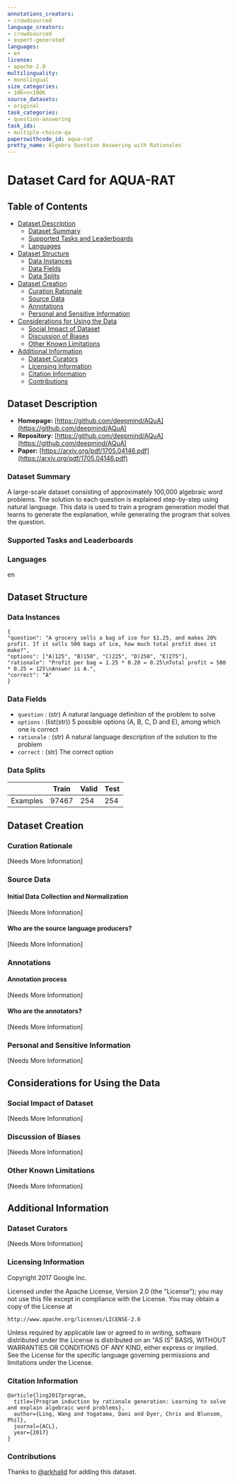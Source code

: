 ```yaml
---
annotations_creators:
- crowdsourced
language_creators:
- crowdsourced
- expert-generated
languages:
- en
license:
- apache-2.0
multilinguality:
- monolingual
size_categories:
- 10K<n<100K
source_datasets:
- original
task_categories:
- question-answering
task_ids:
- multiple-choice-qa
paperswithcode_id: aqua-rat
pretty_name: Algebra Question Answering with Rationales
---
```


# Dataset Card for AQUA-RAT

## Table of Contents
- [Dataset Description](#dataset-description)
  - [Dataset Summary](#dataset-summary)
  - [Supported Tasks and Leaderboards](#supported-tasks-and-leaderboards)
  - [Languages](#languages)
- [Dataset Structure](#dataset-structure)
  - [Data Instances](#data-instances)
  - [Data Fields](#data-fields)
  - [Data Splits](#data-splits)
- [Dataset Creation](#dataset-creation)
  - [Curation Rationale](#curation-rationale)
  - [Source Data](#source-data)
  - [Annotations](#annotations)
  - [Personal and Sensitive Information](#personal-and-sensitive-information)
- [Considerations for Using the Data](#considerations-for-using-the-data)
  - [Social Impact of Dataset](#social-impact-of-dataset)
  - [Discussion of Biases](#discussion-of-biases)
  - [Other Known Limitations](#other-known-limitations)
- [Additional Information](#additional-information)
  - [Dataset Curators](#dataset-curators)
  - [Licensing Information](#licensing-information)
  - [Citation Information](#citation-information)
  - [Contributions](#contributions)

## Dataset Description

- **Homepage:** [https://github.com/deepmind/AQuA](https://github.com/deepmind/AQuA)
- **Repository:** [https://github.com/deepmind/AQuA](https://github.com/deepmind/AQuA)
- **Paper:** [https://arxiv.org/pdf/1705.04146.pdf](https://arxiv.org/pdf/1705.04146.pdf)

### Dataset Summary

A large-scale dataset consisting of approximately 100,000 algebraic word problems.
The solution to each question is explained step-by-step using natural language.
This data is used to train a program generation model that learns to generate the explanation,
while generating the program that solves the question.

### Supported Tasks and Leaderboards

### Languages

en

## Dataset Structure

### Data Instances
```
{
"question": "A grocery sells a bag of ice for $1.25, and makes 20% profit. If it sells 500 bags of ice, how much total profit does it make?",
"options": ["A)125", "B)150", "C)225", "D)250", "E)275"],
"rationale": "Profit per bag = 1.25 * 0.20 = 0.25\nTotal profit = 500 * 0.25 = 125\nAnswer is A.",
"correct": "A"
}
```

### Data Fields

- `question` : (str) A natural language definition of the problem to solve
- `options` : (list(str)) 5 possible options (A, B, C, D and E), among which one is correct
- `rationale` : (str) A natural language description of the solution to the problem
- `correct` : (str) The correct option

### Data Splits
|                            | Train  | Valid | Test |
| -----                      | ------ | ----- | ---- |
| Examples                   | 97467  |   254 | 254  |

## Dataset Creation

### Curation Rationale

[Needs More Information]

### Source Data

#### Initial Data Collection and Normalization

[Needs More Information]

#### Who are the source language producers?

[Needs More Information]

### Annotations

#### Annotation process

[Needs More Information]

#### Who are the annotators?

[Needs More Information]

### Personal and Sensitive Information

[Needs More Information]

## Considerations for Using the Data

### Social Impact of Dataset

[Needs More Information]

### Discussion of Biases

[Needs More Information]

### Other Known Limitations

[Needs More Information]

## Additional Information


### Dataset Curators

[Needs More Information]

### Licensing Information
Copyright 2017 Google Inc.

Licensed under the Apache License, Version 2.0 (the "License");
you may not use this file except in compliance with the License.
You may obtain a copy of the License at

    http://www.apache.org/licenses/LICENSE-2.0

Unless required by applicable law or agreed to in writing, software
distributed under the License is distributed on an "AS IS" BASIS,
WITHOUT WARRANTIES OR CONDITIONS OF ANY KIND, either express or implied.
See the License for the specific language governing permissions and
limitations under the License.

### Citation Information
```
@article{ling2017program,
  title={Program induction by rationale generation: Learning to solve and explain algebraic word problems},
  author={Ling, Wang and Yogatama, Dani and Dyer, Chris and Blunsom, Phil},
  journal={ACL},
  year={2017}
}
```

### Contributions

Thanks to [@arkhalid](https://github.com/arkhalid) for adding this dataset.
